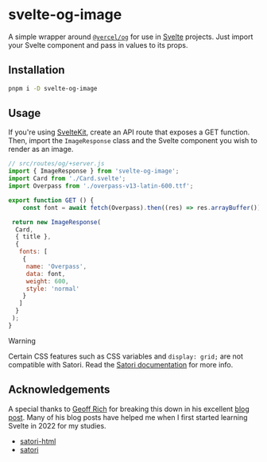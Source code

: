 # svelte-og-image

A simple wrapper around [`@vercel/og`](https://www.npmjs.com/package/@vercel/og) for use in [Svelte](https://svelte.dev) projects. Just import your Svelte component and pass in values to its props.

## Installation

```bash
pnpm i -D svelte-og-image
```

## Usage

If you're using [SvelteKit](https://kit.svelte.dev), create an API route that exposes a GET function. Then, import the `ImageResponse` class and the Svelte component you wish to render as an image.

```js
// src/routes/og/+server.js
import { ImageResponse } from 'svelte-og-image';
import Card from './Card.svelte';
import Overpass from './overpass-v13-latin-600.ttf';

export function GET () {
	const font = await fetch(Overpass).then((res) => res.arrayBuffer());

 return new ImageResponse(
  Card,
  { title },
  {
   fonts: [
    {
     name: 'Overpass',
     data: font,
     weight: 600,
     style: 'normal'
    }
   ]
  }
 );
}
```

> [!WARNING]
> Certain CSS features such as CSS variables and `display: grid;` are not compatible with Satori.
> Read the [Satori documentation](https://github.com/vercel/satori#css) for more info.

## Acknowledgements

A special thanks to [Geoff Rich](https://geoffrich.net) for breaking this down in his excellent [blog post](https://geoffrich.net/posts/svelte-social-image/). Many of his blog posts have helped me when I first started learning Svelte in 2022 for my studies.

* [satori-html](https://github.com/natemoo-re/satori-html)
* [satori](https://github.com/vercel/satori)

